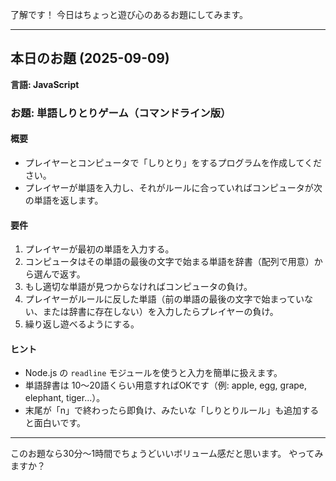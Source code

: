 了解です！
今日はちょっと遊び心のあるお題にしてみます。

---

## 本日のお題 (2025-09-09)

**言語: JavaScript**

### お題: 単語しりとりゲーム（コマンドライン版）

#### 概要

* プレイヤーとコンピュータで「しりとり」をするプログラムを作成してください。
* プレイヤーが単語を入力し、それがルールに合っていればコンピュータが次の単語を返します。

#### 要件

1. プレイヤーが最初の単語を入力する。
2. コンピュータはその単語の最後の文字で始まる単語を辞書（配列で用意）から選んで返す。
3. もし適切な単語が見つからなければコンピュータの負け。
4. プレイヤーがルールに反した単語（前の単語の最後の文字で始まっていない、または辞書に存在しない）を入力したらプレイヤーの負け。
5. 繰り返し遊べるようにする。

#### ヒント

* Node.js の `readline` モジュールを使うと入力を簡単に扱えます。
* 単語辞書は 10〜20語くらい用意すればOKです（例: apple, egg, grape, elephant, tiger...）。
* 末尾が「n」で終わったら即負け、みたいな「しりとりルール」も追加すると面白いです。

---

このお題なら30分〜1時間でちょうどいいボリューム感だと思います。
やってみますか？
